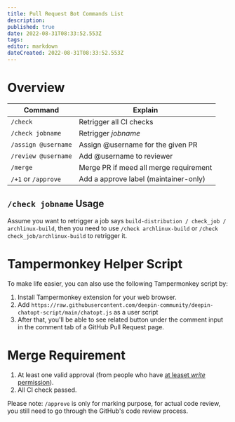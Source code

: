 ```yaml
---
title: Pull Request Bot Commands List
description: 
published: true
date: 2022-08-31T08:33:52.553Z
tags: 
editor: markdown
dateCreated: 2022-08-31T08:33:52.553Z
---
```


# Overview

Command              | Explain                                
---------------------|---------------------------------------------------
`/check`             | Retrigger all CI checks                
`/check jobname`     | Retrigger *jobname*                    
`/assign @username`  | Assign @username for the given PR      
`/review @username`  | Add @username to reviewer              
`/merge`             | Merge PR if meed all merge requirement 
`/+1` or `/approve`  | Add a approve label (maintainer-only)  

## `/check jobname` Usage 

Assume you want to retrigger a job says `build-distribution / check_job / archlinux-build`, then you need to use `/check archlinux-build` or `/check check_job/archlinux-build` to retrigger it.

# Tampermonkey Helper Script

To make life easier, you can also use the following Tampermonkey script by:

1. Install Tampermonkey extension for your web browser.
2. Add `https://raw.githubusercontent.com/deepin-community/deepin-chatopt-script/main/chatopt.js` as a user script 
3. After that, you'll be able to see related button under the comment input in the comment tab of a GitHub Pull Request page.

# Merge Requirement

1. At least one valid approval (from people who have [at leaset *write* permission](https://docs.github.com/en/organizations/managing-access-to-your-organizations-repositories/repository-roles-for-an-organization#permissions-for-each-role)).
2. All CI check passed.

Please note: `/approve` is only for marking purpose, for actual code review, you still need to go through the GitHub's code review process.
